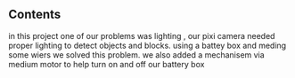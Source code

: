 ## Contents

in this project one of our problems was lighting , our pixi camera needed proper lighting to detect objects and blocks.
using a battey box and meding some wiers we solved this problem.
we also added a mechanisem via medium motor to help turn on and off our battery box
